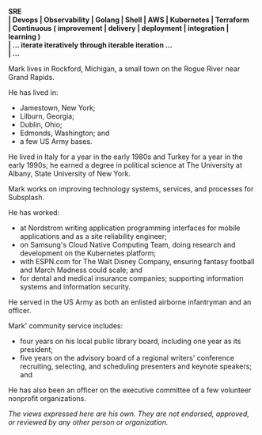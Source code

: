 **SRE
<br> | Devops | Observability | Golang | Shell | AWS | Kubernetes | Terraform
<br> | Continuous ( improvement | delivery | deployment | integration | learning )
<br> | ... iterate iteratively through iterable iteration ...
<br> | ...**

Mark lives in Rockford, Michigan, a small town on the Rogue River near Grand Rapids. 

He has lived in:

- Jamestown, New York;
- Lilburn, Georgia;
- Dublin, Ohio;
- Edmonds, Washington; and
- a few US Army bases.

He lived in Italy for a year in the early 1980s and Turkey for a year in the early 1990s; he earned a degree in political science at The University at Albany, State University of New York.

Mark works on improving technology systems, services, and processes for Subsplash.

He has worked:

- at Nordstrom writing application programming interfaces for mobile applications and as a site reliability engineer;
- on Samsung's Cloud Native Computing Team, doing research and development on the Kubernetes platform;
- with ESPN.com for The Walt Disney Company, ensuring fantasy football and March Madness could scale; and
- for dental and medical insurance companies; supporting information systems and information security.

He served in the US Army as both an enlisted airborne infantryman and an officer.

Mark' community service includes:

- four years on his local public library board, including one year as its president;
- five years on the advisory board of a regional writers' conference recruiting, selecting, and scheduling presenters and keynote speakers; and

He has also been an officer on the executive committee of a few volunteer nonprofit organizations.

_The views expressed here are his own. They are not endorsed, approved, or reviewed by any other person or organization._
